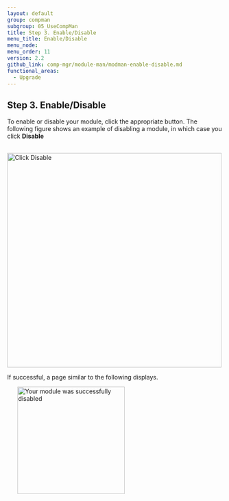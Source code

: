 ```yaml
---
layout: default
group: compman
subgroup: 05_UseCompMan
title: Step 3. Enable/Disable
menu_title: Enable/Disable
menu_node:
menu_order: 11
version: 2.2
github_link: comp-mgr/module-man/modman-enable-disable.md
functional_areas:
  - Upgrade
---
```


## Step 3. Enable/Disable
To enable or disable your module, click the appropriate button. The following figure shows an example of disabling a module, in which case you click **Disable**

&nbsp;&nbsp;&nbsp;&nbsp;&nbsp;&nbsp;<img src="{{ site.baseurl }}/common/images/modman_actions_disable.png" width="500px" alt="Click Disable">

If successful, a page similar to the following displays.

&nbsp;&nbsp;&nbsp;&nbsp;&nbsp;&nbsp;<img src="{{ site.baseurl }}/common/images/modman_disable_success.png" width="250px" alt="Your module was successfully disabled">

